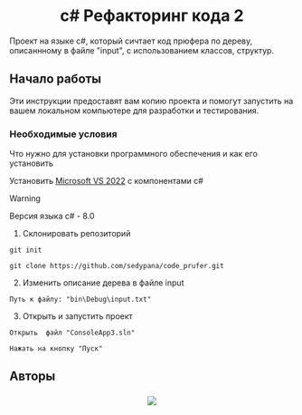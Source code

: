 <h1 align="center"> c# Рефакторинг кода 2 </h1>

Проект на языке с#, который сичтает код прюфера по дереву, описаннному в файле "input", с использованием классов, структур.

## Начало работы

Эти инструкции предоставят вам копию проекта и помогут запустить на вашем локальном компьютере для разработки и тестирования.

### Необходимые условия

Что нужно для установки программного обеспечения и как его установить

Установить <a href = "https://visualstudio.microsoft.com/ru/vs/community/">Microsoft VS 2022</a> с компонентами c#
> [!WARNING]  
> Версия языка c# - 8.0

1. Склонировать репозиторий
```
git init
```
```
git clone https://github.com/sedypana/code_prufer.git
```
2. Изменить описание дерева в файле input
```
Путь к файлу: "bin\Debug\input.txt"
```
3. Открыть и запустить проект
```
Открыть  файл "ConsoleApp3.sln"
```
```
Нажать на кнопку "Пуск"
```

## Авторы

<h3 align="center">

![](https://img.shields.io/badge/sedypana-marker?style=for-the-badge&logo=3258&logoSize=50&label=made%20by)
<h3>
